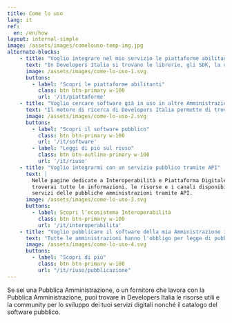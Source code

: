 ```yaml
---
title: Come lo uso
lang: it
ref:
  en: /en/how
layout: internal-simple
image: /assets/images/comelouso-temp-img.jpg
alternate-blocks:
    - title: "Voglio integrare nel mio servizio le piattaforme abilitanti"
      text: "In Developers Italia si trovano le librerie, gli SDK, la documentazione, gli esempi di codice, le risorse e gli ambienti di test di cui hai bisogno per integrare le piattaforme abilitanti del Piano Triennale all'interno del tuo servizio. I repository sono mantenuti dalla community e quindi sono aperti al tuo contributo."
      image: /assets/images/come-lo-uso-1.svg
      buttons:
        - label: "Scopri le piattaforme abilitanti"
          class: btn btn-primary w-100
          url: '/it/piattaforme'
    - title: "Voglio cercare software già in uso in altre Amministrazioni"
      text: "Il motore di ricerca di Developers Italia permette di trovare tutto il software messo a riuso da altre Amministrazioni e il software open source creato da terze parti per la Pubblica Amministrazione."
      image: /assets/images/come-lo-uso-2.svg
      buttons:
        - label: "Scopri il software pubblico"
          class: btn btn-primary w-100
          url: '/it/software'
        - label: "Leggi di più sul riuso"
          class: btn btn-outline-primary w-100
          url: '/it/riuso'
    - title: "Voglio integrarmi con un servizio pubblico tramite API"
      text: |
        Nelle pagine dedicate a Interoperabilità e Piattaforma Digitale Nazionale Dati (PDND)
        troverai tutte le informazioni, le risorse e i canali disponibili su come integrare i
        servizi delle pubbliche amministrazioni tramite API.
      image: /assets/images/come-lo-uso-3.svg
      buttons:
        - label: Scopri l’ecosistema Interoperabilità
          class: btn btn-primary w-100
          url: '/it/interoperabilita'
    - title: "Voglio pubblicare il software della mia Amministrazione in open source"
      text: "Tutte le amministrazioni hanno l'obbligo per legge di pubblicare in Developers Italia il software da loro commissionato. Le [Linee Guida](/it/riuso/pubblicazione) spiegano dettagliatamente il processo ed includono degli allegati tecnici che le amministrazioni possono includere nei contratti con i propri fornitori al fine di accertarsi di adempiere all'obbligo in modo corretto e di seguire le best practice dell'open source."
      image: /assets/images/come-lo-uso-4.svg
      buttons:
        - label: "Scopri di più"
          class: btn btn-primary w-100
          url: "/it/riuso/pubblicazione"
---
```


Se sei una Pubblica Amministrazione, o un fornitore che lavora con la Pubblica Amministrazione, puoi trovare in Developers Italia le risorse utili e la community per lo sviluppo dei tuoi servizi digitali nonché il catalogo del software pubblico.
